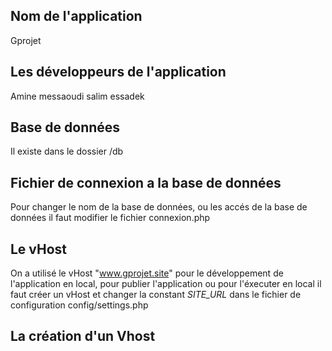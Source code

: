 ## Nom de l'application

Gprojet

## Les développeurs de l'application

Amine messaoudi
salim essadek

## Base de données 

Il existe dans le dossier /db

## Fichier de connexion a la base de données

Pour changer le nom de la base de données, ou les accés de la base de données il faut modifier le fichier connexion.php

## Le vHost

On a utilisé le vHost "www.gprojet.site" pour le développement de l'application en local, pour publier l'application ou pour l'éxecuter en local il faut créer un vHost et changer la constant _SITE_URL_ dans le fichier de configuration config/settings.php

## La création d'un Vhost 